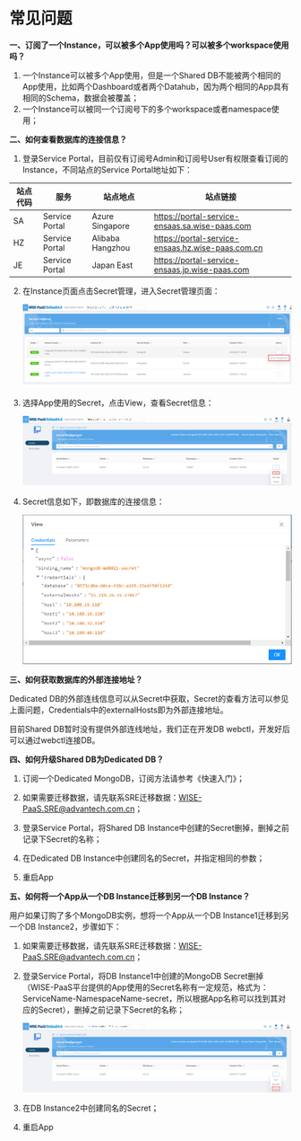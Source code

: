 # 常见问题

**一、订阅了一个Instance，可以被多个App使用吗？可以被多个workspace使用吗？**

1. 一个Instance可以被多个App使用，但是一个Shared DB不能被两个相同的App使用，比如两个Dashboard或者两个Datahub，因为两个相同的App具有相同的Schema，数据会被覆盖；
2. 一个Instance可以被同一个订阅号下的多个workspace或者namespace使用；

**二、如何查看数据库的连接信息？**

1. 登录Service Portal，目前仅有订阅号Admin和订阅号User有权限查看订阅的Instance，不同站点的Service Portal地址如下：

| 站点代码 | 服务           | 站点地点          | 站点链接                                          |
| -------- | -------------- | ----------------- | ------------------------------------------------- |
| SA       | Service Portal | Azure Singapore   | https://portal-service-ensaas.sa.wise-paas.com    |
| HZ       | Service Portal | Alibaba  Hangzhou | https://portal-service-ensaas.hz.wise-paas.com.cn |
| JE       | Service Portal | Japan East        | https://portal-service-ensaas.jp.wise-paas.com    |

2. 在Instance页面点击Secret管理，进入Secret管理页面：

   ![image-6](../uploads/images/MongoDB/image-6.png)

3. 选择App使用的Secret，点击View，查看Secret信息：	

   ![image-9](../uploads/images/MongoDB/image-9.png)

4. Secret信息如下，即数据库的连接信息：

   ![image-14](../uploads/images/MongoDB/image-14.png)

**三、如何获取数据库的外部连接地址？**

Dedicated DB的外部连线信息可以从Secret中获取，Secret的查看方法可以参见上面问题，Credentials中的externalHosts即为外部连接地址。

目前Shared DB暂时没有提供外部连线地址，我们正在开发DB webctl，开发好后可以通过webctl连接DB。

**四、如何升级Shared DB为Dedicated DB？** 

1. 订阅一个Dedicated MongoDB，订阅方法请参考《快速入门》；

2. 如果需要迁移数据，请先联系SRE迁移数据：WISE-PaaS.SRE@advantech.com.cn；

3. 登录Service Portal，将Shared DB Instance中创建的Secret删掉，删掉之前记录下Secret的名称；

4. 在Dedicated DB Instance中创建同名的Secret，并指定相同的参数；

5. 重启App

**五、如何将一个App从一个DB Instance迁移到另一个DB Instance？** 

用户如果订购了多个MongoDB实例，想将一个App从一个DB Instance1迁移到另一个DB Instance2，步骤如下：

1. 如果需要迁移数据，请先联系SRE迁移数据：WISE-PaaS.SRE@advantech.com.cn；

2. 登录Service Portal，将DB Instance1中创建的MongoDB Secret删掉（WISE-PaaS平台提供的App使用的Secret名称有一定规范，格式为：ServiceName-NamespaceName-secret，所以根据App名称可以找到其对应的Secret），删掉之前记录下Secret的名称；

   ![image-15](../uploads/images/MongoDB/image-15.png)

3. 在DB Instance2中创建同名的Secret；

4. 重启App
